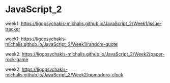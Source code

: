 # JavaScript_2

week1: https://ligopsychakis-michalis.github.io/JavaScript_2/Week1/issue-tracker

week1: https://ligopsychakis-michalis.github.io/JavaScript_2/Week1/random-quote

week2: https://ligopsychakis-michalis.github.io/JavaScript_2/Week2/paper-rock-game

week2: https://ligopsychakis-michalis.github.io/JavaScript_2/Week2/pomodoro-clock
